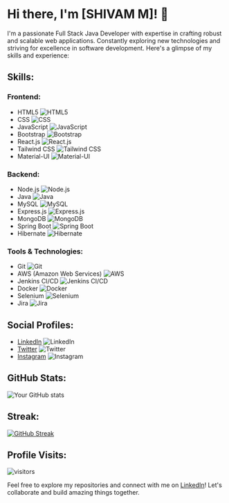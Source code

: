 # Hi there, I'm [SHIVAM M]! 👋

I'm a passionate Full Stack Java Developer with expertise in crafting robust and scalable web applications. Constantly exploring new technologies and striving for excellence in software development. Here's a glimpse of my skills and experience:

## Skills:

### Frontend:
- HTML5 ![HTML5](https://img.icons8.com/color/48/000000/html-5--v1.png)
- CSS ![CSS](https://img.icons8.com/color/48/000000/css3.png)
- JavaScript ![JavaScript](https://img.icons8.com/color/48/000000/javascript--v1.png)
- Bootstrap ![Bootstrap](https://img.icons8.com/color/48/000000/bootstrap.png)
- React.js ![React.js](https://img.icons8.com/color/48/000000/react-native.png)
- Tailwind CSS ![Tailwind CSS](https://img.icons8.com/color/48/000000/tailwindcss.png)
- Material-UI ![Material-UI](https://img.icons8.com/color/48/000000/material-ui.png)

### Backend:
- Node.js ![Node.js](https://img.icons8.com/color/48/000000/nodejs.png)
- Java ![Java](https://img.icons8.com/color/48/000000/java-coffee-cup-logo--v1.png)
- MySQL ![MySQL](https://img.icons8.com/ios-filled/50/000000/mysql-logo.png)
- Express.js ![Express.js](https://img.icons8.com/color/48/000000/express.png)
- MongoDB ![MongoDB](https://img.icons8.com/color/48/000000/mongodb.png)
- Spring Boot ![Spring Boot](https://img.icons8.com/color/48/000000/spring-logo.png)
- Hibernate ![Hibernate](https://img.icons8.com/color/48/000000/hibernate.png)

### Tools & Technologies:
- Git ![Git](https://img.icons8.com/color/48/000000/git.png)
- AWS (Amazon Web Services) ![AWS](https://img.icons8.com/color/48/000000/amazon-web-services.png)
- Jenkins CI/CD ![Jenkins CI/CD](https://img.icons8.com/color/48/000000/jenkins.png)
- Docker ![Docker](https://img.icons8.com/color/48/000000/docker.png)
- Selenium ![Selenium](https://img.icons8.com/color/48/000000/selenium-test-automation.png)
- Jira ![Jira](https://img.icons8.com/color/48/000000/jira.png)

## Social Profiles:
- [LinkedIn](https://www.linkedin.com/in/shivam-malvade-101x/) ![LinkedIn](https://img.icons8.com/color/48/000000/linkedin.png)
- [Twitter](https://twitter.com/Shivam101x) ![Twitter](https://img.icons8.com/color/48/000000/twitter.png)
- [Instagram](https://www.instagram.com/your_instagram_handle) ![Instagram](https://img.icons8.com/color/48/000000/instagram-new.png)

## GitHub Stats:
![Your GitHub stats](https://github-readme-stats.vercel.app/api?username=yourusername&show_icons=true)

## Streak:
[![GitHub Streak](https://github-readme-streak-stats.herokuapp.com/?user=yourusername)](https://git.io/streak-stats)

## Profile Visits:
![visitors](https://visitor-badge.glitch.me/badge?page_id=yourusername.yourusername)

Feel free to explore my repositories and connect with me on [LinkedIn](https://www.linkedin.com/in/shivam-malvade-101x/)! Let's collaborate and build amazing things together.
